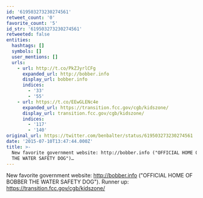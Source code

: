 ```yaml
---
id: '619503273230274561'
retweet_count: '0'
favorite_count: '5'
id_str: '619503273230274561'
retweeted: false
entities:
  hashtags: []
  symbols: []
  user_mentions: []
  urls:
    - url: http://t.co/PkZJyrlCFg
      expanded_url: http://bobber.info
      display_url: bobber.info
      indices:
        - '33'
        - '55'
    - url: https://t.co/EEwGLENc4e
      expanded_url: https://transition.fcc.gov/cgb/kidszone/
      display_url: transition.fcc.gov/cgb/kidszone/
      indices:
        - '117'
        - '140'
original_url: https://twitter.com/benbalter/status/619503273230274561
date: '2015-07-10T13:47:44.000Z'
title: >-
  New favorite government website: http://bobber.info ("OFFICIAL HOME OF BOBBER
  THE WATER SAFETY DOG")…
---
```


New favorite government website: http://bobber.info ("OFFICIAL HOME OF BOBBER THE WATER SAFETY DOG"). Runner up: https://transition.fcc.gov/cgb/kidszone/
